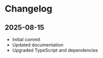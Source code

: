 # Changelog

## 2025-08-15

- Initial commit
- Updated documentation
- Upgraded TypeScript and dependencies
